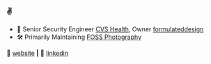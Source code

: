 ### ✌️

- 🔭 Senior Security Engineer [CVS Health](https://cvshealth.com/), Owner [formulateddesign](https://formulated.design/) 
- 🛠 Primarily Maintaining [FOSS Photography](https://foss.photography/) 

🏡 [website][website] **|** 
👔 [linkedin][linkedin]


[website]: https://cameroncooper.co
[linkedin]: https://www.linkedin.com/in/cameronwc/
